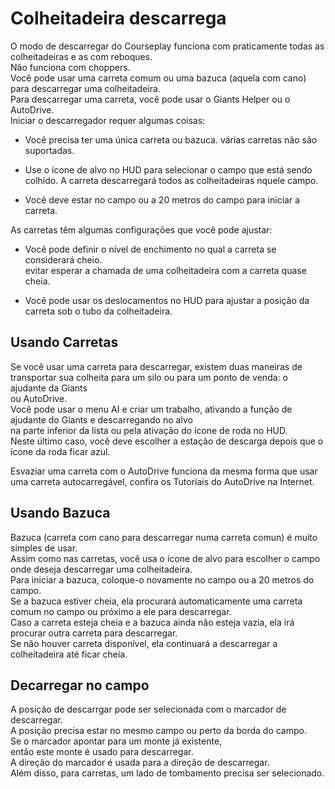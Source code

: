 # Colheitadeira descarrega

  
O modo de descarregar do Courseplay funciona com praticamente todas as colheitadeiras e as com reboques.  
Não funciona com choppers.  
Você pode usar uma carreta comum ou uma bazuca (aquela com cano) para descarregar uma colheitadeira.  
Para descarregar uma carreta, você pode usar o Giants Helper ou o AutoDrive.  
Iniciar o descarregador requer algumas coisas:  

- Você precisa ter uma única carreta ou bazuca. várias carretas não são suportadas.  

- Use o ícone de alvo no HUD para selecionar o campo que está sendo colhido. A carreta descarregará todos as colheitadeiras nquele campo.  

- Você deve estar no campo ou a 20 metros do campo para iniciar a carreta.  
  
As carretas têm algumas configurações que você pode ajustar:  

- Você pode definir o nível de enchimento no qual a carreta se considerará cheio.   
evitar esperar a chamada de uma colheitadeira com a carreta quase cheia.  

- Você pode usar os deslocamentos no HUD para ajustar a posição da carreta sob o tubo da colheitadeira.  
  


## Usando Carretas

  
Se você usar uma carreta para descarregar, existem duas maneiras de transportar sua colheita para um silo ou para um ponto de venda: o ajudante da Giants  
ou AutoDrive.  
Você pode usar o menu AI e criar um trabalho, ativando a função de ajudante do Giants e descarregando no alvo   
na parte inferior da lista ou pela ativação do ícone de roda no HUD.  
Neste último caso, você deve escolher a estação de descarga depois que o ícone da roda ficar azul.  
  
Esvaziar uma carreta com o AutoDrive funciona da mesma forma que usar uma carreta autocarregável, confira os Tutoriais do AutoDrive na Internet.  


## Usando Bazuca

  
Bazuca (carreta com cano para descarregar numa carreta comun) é muito simples de usar.  
Assim como nas carretas, você usa o ícone de alvo para escolher o campo onde deseja descarregar uma colheitadeira.  
Para iniciar a bazuca, coloque-o novamente no campo ou a 20 metros do campo.  
Se a bazuca estiver cheia, ela procurará automaticamente uma carreta comum no campo ou próximo a ele para descarregar.  
Caso a carreta esteja cheia e a bazuca ainda não esteja vazia, ela irá procurar outra carreta para descarregar.  
Se não houver carreta disponível, ela continuará a descarregar a colheitadeira até ficar cheia.  


## Decarregar no campo

  
A posição de descarrgar pode ser selecionada com o marcador de descarregar.  
A posição precisa estar no mesmo campo ou perto da borda do campo.  
Se o marcador apontar para um monte já existente,  
então este monte é usado para descarregar.  
A direção do marcador é usada para a direção de descarregar.  
Além disso, para carretas, um lado de tombamento precisa ser selecionado.  


